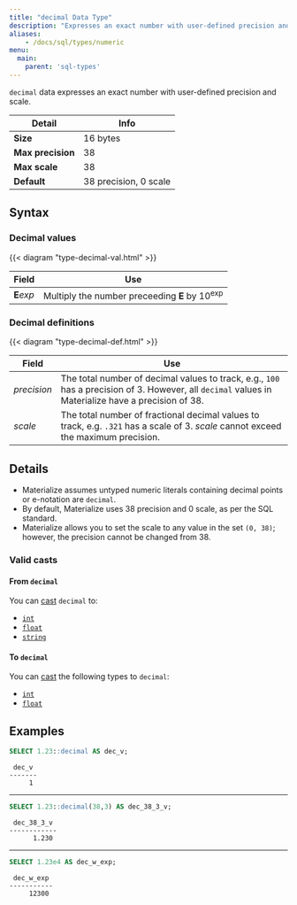 ```yaml
---
title: "decimal Data Type"
description: "Expresses an exact number with user-defined precision and scale"
aliases:
    - /docs/sql/types/numeric
menu:
  main:
    parent: 'sql-types'
---
```


`decimal` data expresses an exact number with user-defined precision and scale.

Detail | Info
-------|------
**Size** | 16 bytes
**Max precision** | 38
**Max scale** | 38
**Default** | 38 precision, 0 scale

## Syntax

### Decimal values

{{< diagram "type-decimal-val.html" >}}

Field | Use
------|-----------
**E**_exp_ | Multiply the number preceeding **E** by 10<sup>exp</sup>

### Decimal definitions

{{< diagram "type-decimal-def.html" >}}

Field | Use
------|-----------
_precision_ | The total number of decimal values to track, e.g., `100` has a precision of 3. However, all `decimal` values in Materialize have a precision of 38.
_scale_ | The total number of fractional decimal values to track, e.g. `.321` has a scale of 3. _scale_ cannot exceed the maximum precision.

## Details

- Materialize assumes untyped numeric literals containing decimal points or e-notation are `decimal`.
- By default, Materialize uses 38 precision and 0 scale, as per the SQL standard.
- Materialize allows you to set the scale to any value in the set `(0, 38)`; however, the precision cannot be changed from 38.

### Valid casts

#### From `decimal`

You can [cast](../../functions/cast) `decimal` to:

- [`int`](../int)
- [`float`](../float)
- [`string`](../string)

#### To `decimal`

You can [cast](../../functions/cast) the following types to `decimal`:

- [`int`](../int)
- [`float`](../float)

## Examples

```sql
SELECT 1.23::decimal AS dec_v;
```
```nofmt
 dec_v
-------
     1
```
<hr/>

```sql
SELECT 1.23::decimal(38,3) AS dec_38_3_v;
```
```nofmt
 dec_38_3_v
------------
      1.230
```

<hr/>

```sql
SELECT 1.23e4 AS dec_w_exp;
```
```nofmt
 dec_w_exp
-----------
     12300
```

